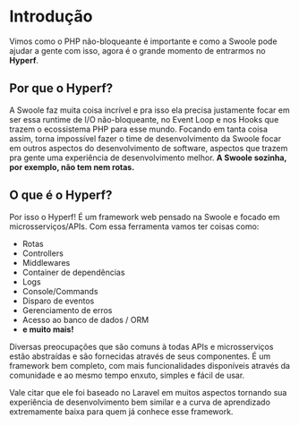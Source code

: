 # Introdução

Vimos como o PHP não-bloqueante é importante e como a Swoole pode ajudar a gente com isso, agora é o grande momento de entrarmos no **Hyperf**.

## Por que o Hyperf?

A Swoole faz muita coisa incrível e pra isso ela precisa justamente focar em ser essa runtime de I/O não-bloqueante, no Event Loop e nos Hooks que trazem o ecossistema PHP para esse mundo.
Focando em tanta coisa assim, torna impossível fazer o time de desenvolvimento da Swoole focar em outros aspectos do desenvolvimento de software, aspectos que trazem pra gente uma experiência de desenvolvimento melhor.
**A Swoole sozinha, por exemplo, não tem nem rotas.**

## O que é o Hyperf?

Por isso o Hyperf! É um framework web pensado na Swoole e focado em microsserviços/APIs. Com essa ferramenta vamos ter coisas como:
- Rotas
- Controllers
- Middlewares
- Container de dependências
- Logs
- Console/Commands
- Disparo de eventos
- Gerenciamento de erros
- Acesso ao banco de dados / ORM
- **e muito mais!**

Diversas preocupações que são comuns à todas APIs e microsserviços estão abstraídas e são fornecidas através de seus componentes.
É um framework bem completo, com mais funcionalidades disponíveis através da comunidade e ao mesmo tempo enxuto, simples e fácil de usar.

Vale citar que ele foi baseado no Laravel em muitos aspectos tornando sua experiência de desenvolvimento bem similar e a curva de aprendizado extremamente baixa para quem já conhece esse framework.
